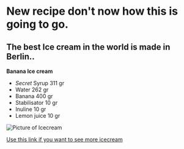 # New recipe don't now how this is going to go.

## The best Ice cream in the world is made in Berlin..

**Banana Ice cream**

+ *Secret* Syrup 311 gr
+ Water 262 gr
+ Banana 400 gr
+ Stabilisator 10 gr
+ Inuline 10 gr
+ Lemon juice 10 gr

![Picture of Icecream](https://images.happycow.net/venues/500/23/63/hcmp236330_1126744.jpeg)

[Use this link if you want to see more icecream](https://greenscoop.de/)
